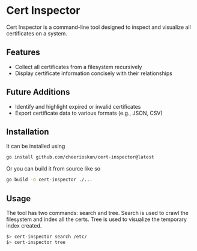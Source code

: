 # Cert Inspector

Cert Inspector is a command-line tool designed to inspect and visualize all certificates on a system.

## Features

- Collect all certificates from a filesystem recursively
- Display certificate information concisely with their relationships

## Future Additions
- Identify and highlight expired or invalid certificates
- Export certificate data to various formats (e.g., JSON, CSV)

## Installation
It can be installed using 
```sh
go install github.com/cheerioskun/cert-inspector@latest
```

Or you can build it from source like so
```sh
go build -o cert-inspector ./...
```

## Usage
The tool has two commands: search and tree. Search is used to crawl the filesystem and index all the certs. Tree is used to visualize the temporary index created.

```sh
$> cert-inspector search /etc/
$> cert-inspector tree
```